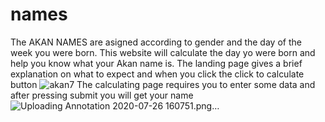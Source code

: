 # names
The AKAN NAMES are asigned according to gender and the day of the week you were born. 
This website will calculate the day yo were born and help you know what your Akan name is.
The landing page gives a brief explanation on what to expect and when you click the click to calculate button
![akan7](https://user-images.githubusercontent.com/68066226/88479741-31c57900-cf06-11ea-831a-f1c9315b0358.png)
The calculating page requires you to enter some data and after pressing submit you will get your name
![Uploading Annotation 2020-07-26 160751.png…]()
